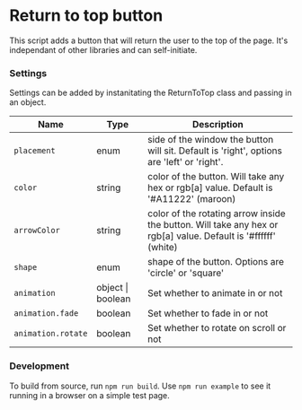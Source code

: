 # Return to top button

This script adds a button that will return the user to the top of the page. It's independant of other libraries and can self-initiate. 

### Settings

Settings can be added by instanitating the ReturnToTop class and passing in an object.

| Name               | Type              | Description                                                                                                    |
| ------------------ | ----------------- | -------------------------------------------------------------------------------------------------------------- |
| `placement`        | enum              | side of the window the button will sit. Default is 'right', options are 'left' or 'right'.                     |
| `color`            | string            | color of the button. Will take any hex or rgb[a] value. Default is '#A11222' (maroon)                          |
| `arrowColor`       | string            | color of the rotating arrow inside the button. Will take any hex or rgb[a] value. Default is '#ffffff' (white) |
| `shape`            | enum              | shape of the button. Options are 'circle' or 'square'                                                           |
| `animation`        | object \| boolean | Set whether to animate in or not                                                                               |
| `animation.fade`   | boolean           | Set whether to fade in or not                                                                                  |
| `animation.rotate` | boolean           | Set whether to rotate on scroll or not                                                                         |

### Development

To build from source, run `npm run build`. Use `npm run example` to see it running in a browser on a simple test page.
